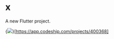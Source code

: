 # x

A new Flutter project.



{<img src="https://app.codeship.com/projects/5d14af20-9433-0138-a80f-6edea7bd06ca/status?branch=master" />}[https://app.codeship.com/projects/400368]
